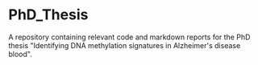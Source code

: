 # PhD_Thesis

A repository containing relevant code and markdown reports for the PhD thesis "Identifying DNA methylation signatures in Alzheimer's disease blood".

